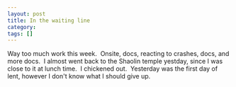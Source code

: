 ```yaml
---
layout: post
title: In the waiting line
category: 
tags: []
---
```



Way too much work this week.  Onsite, docs, reacting to crashes, docs, and more docs.  I almost went back to the Shaolin temple yestday, since I was close to it at lunch time.  I chickened out.  Yesterday was the first day of lent, however I don't know what I should give up.
